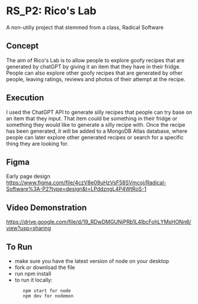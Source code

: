 # RS_P2: Rico's Lab
A non-utiliy project that stemmed from a class, Radical Software

## Concept
The aim of Rico's Lab is to allow people to explore goofy recipes that are generated by chatGPT by giving it an item that they have in their fridge. People can also explore other goofy recipes that are generated by other people, leaving ratings, reviews and photos of their attempt at the recipe.

## Execution
I used the ChatGPT API to generate silly recipes that people can try base on an item that they input. That item could be something in their fridge or something they would like to generate a silly recipe with. Once the recipe has been generated, it will be added to a MongoDB Atlas database, where people can later explore other generated recipes or search for a specific thing they are looking for.

## Figma
Early page design
https://www.figma.com/file/4czV8e09uHzVsF58SVmcoj/Radical-Software%3A-P2?type=design&t=LPddzngL4P4WtRoS-1

## Video Demonstration
https://drive.google.com/file/d/19_RDwDMGUNjPRb1L4lbcFohLYMsHONn6/view?usp=sharing

## To Run
- make sure you have the latest version of node on your desktop
- fork or download the file
- run npm install
- to run it locally:
    ```
       npm start for node
       npm dev for nodemon
     ```
